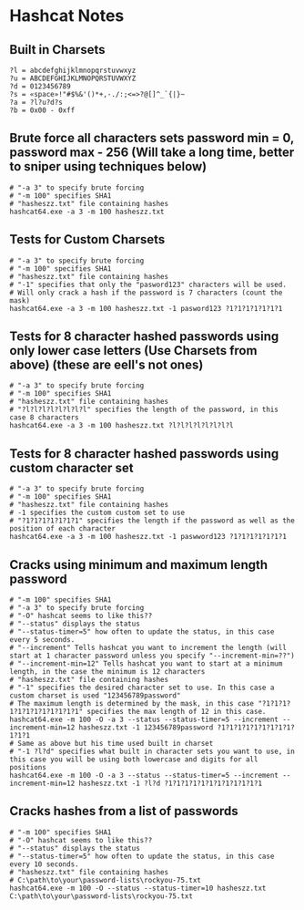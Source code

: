Hashcat Notes
=============
Built in Charsets
-----------------
```
?l = abcdefghijklmnopqrstuvwxyz
?u = ABCDEFGHIJKLMNOPQRSTUVWXYZ
?d = 0123456789
?s = «space»!"#$%&'()*+,-./:;<=>?@[]^_`{|}~
?a = ?l?u?d?s
?b = 0x00 - 0xff
```
Brute force all characters sets password min = 0, password max - 256 (Will take a long time, better to sniper using techniques below)
-------------------------------------------------------------------------------------------------------------------------------------
```
# "-a 3" to specify brute forcing
# "-m 100" specifies SHA1
# "hasheszz.txt" file containing hashes
hashcat64.exe -a 3 -m 100 hasheszz.txt
```
Tests for Custom Charsets
-------------------------
```
# "-a 3" to specify brute forcing
# "-m 100" specifies SHA1
# "hasheszz.txt" file containing hashes
# "-1" specifies that only the "pasword123" characters will be used.
# Will only crack a hash if the password is 7 characters (count the mask)
hashcat64.exe -a 3 -m 100 hasheszz.txt -1 pasword123 ?1?1?1?1?1?1?1
```
Tests for 8 character hashed passwords using only lower case letters (Use Charsets from above) (these are eell's not ones)
-------------------------
```
# "-a 3" to specify brute forcing
# "-m 100" specifies SHA1
# "hasheszz.txt" file containing hashes
# "?l?l?l?l?l?l?l?l" specifies the length of the password, in this case 8 characters
hashcat64.exe -a 3 -m 100 hasheszz.txt ?l?l?l?l?l?l?l?l
```
Tests for 8 character hashed passwords using custom character set
-------------------------
```
# "-a 3" to specify brute forcing
# "-m 100" specifies SHA1
# "hasheszz.txt" file containing hashes
# -1 specifies the custom custom set to use
# "?1?1?1?1?1?1?1" specifies the length if the password as well as the position of each character
hashcat64.exe -a 3 -m 100 hasheszz.txt -1 paswword123 ?1?1?1?1?1?1?1
```
Cracks using minimum and maximum length password
-------------------------
```
# "-m 100" specifies SHA1
# "-a 3" to specify brute forcing
# "-O" hashcat seems to like this??
# "--status" displays the status
# "--status-timer=5" how often to update the status, in this case every 5 seconds.
# "--increment" Tells hashcat you want to increment the length (will start at 1 character password unless you specify "--increment-min=??")
# "--increment-min=12" Tells hashcat you want to start at a minimum length, in the case the minimum is 12 characters
# "hasheszz.txt" file containing hashes
# "-1" specifies the desired character set to use. In this case a custom charset is used "123456789password"
# The maximum length is determined by the mask, in this case "?1?1?1?1?1?1?1?1?1?1?1?1" specifies the max length of 12 in this case.
hashcat64.exe -m 100 -O -a 3 --status --status-timer=5 --increment --increment-min=12 hasheszz.txt -1 123456789password ?1?1?1?1?1?1?1?1?1?1?1?1
# Same as above but his time used built in charset
# "-1 ?l?d" specifies what built in character sets you want to use, in this case you will be using both lowercase and digits for all positions
hashcat64.exe -m 100 -O -a 3 --status --status-timer=5 --increment --increment-min=12 hasheszz.txt -1 ?l?d ?1?1?1?1?1?1?1?1?1?1?1?1
```
Cracks hashes from a list of passwords
-------------------------
```
# "-m 100" specifies SHA1
# "-O" hashcat seems to like this??
# "--status" displays the status
# "--status-timer=5" how often to update the status, in this case every 10 seconds.
# "hasheszz.txt" file containing hashes
# C:\path\to\your\password-lists\rockyou-75.txt
hashcat64.exe -m 100 -O --status --status-timer=10 hasheszz.txt C:\path\to\your\password-lists\rockyou-75.txt
```
